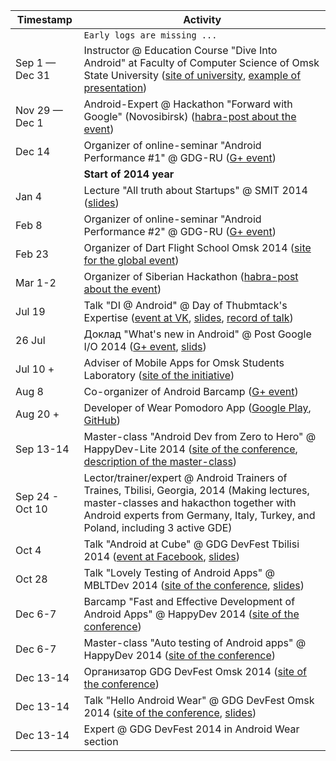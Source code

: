 | Timestamp | Activity |
| --------- | -------- |
|| `Early logs are missing ...` |
| Sep 1 — Dec 31 | Instructor @ Education Course "Dive Into Android" at Faculty of Computer Science of Omsk State University ([site of university](http://omsu.ru), [example of presentation](https://speakerdeck.com/alexkorovyansky/dive-into-android-osnovy-intierfieisa-pol-zovatielia)) |
| Nov 29 — Dec 1 | Android-Expert @ Hackathon "Forward with Google" (Novosibirsk) ([habra-post about the event](http://habrahabr.ru/company/google/blog/202672/)) |
| Dec 14 | Organizer of online-seminar "Android Performance #1" @ GDG-RU ([G+ event](https://plus.google.com/events/cpqccs0rlcrt7r0hr5to3h3q6ak)) |
| | **Start of 2014 year** |
| Jan 4 | Lecture "All truth about Startups" @ SMIT 2014 ([slides](https://speakerdeck.com/alexkorovyansky/vsia-pravda-o-startapakh)) |
| Feb 8 | Organizer of online-seminar "Android Performance #2" @ GDG-RU ([G+ event](https://plus.google.com/events/cj0706u10bkk9alvvpvouo1ier8)) |
| Feb 23 | Organizer of Dart Flight School Omsk 2014 ([site for the global event](https://www.dartlang.org/events/2014/flight-school/)) |
| Mar 1-2 | Organizer of Siberian Hackathon ([habra-post about the event](http://habrahabr.ru/company/google/blog/214053/)) |
| Jul 19 | Talk "DI @ Android" @ Day of Thubmtack's Expertise ([event at VK](http://vk.com/thumbtack_expert_day), [slides](https://speakerdeck.com/AlexKorovyansky/di-at-android), [record of talk](http://youtu.be/tPs1e3dQ6FU))|
| 26 Jul | Доклад "What's new in Android" @ Post Google I/O 2014 ([G+ event](https://plus.google.com/events/cbchfi6lj8cuk06vvns2csa66v4), [slids](https://speakerdeck.com/alexkorovyansky/whats-new-in-android)) |
| Jul 10 + | Adviser of Mobile Apps for Omsk Students Laboratory  ([site of the initiative](http://apps4omsk.ru)) |
| Aug 8 | Co-organizer of Android Barcamp ([G+ event](https://plus.google.com/events/coorccja0rmvlbho42vjnm3cu9k)) |
| Aug 20 + | Developer of Wear Pomodoro App ([Google Play](https://play.google.com/store/apps/details?id=com.alexkorovyansky.wearpomodoro&hl=en), [GitHub](https://github.com/AlexKorovyansky/WearPomodoro)) | 
| Sep 13-14 | Master-class "Android Dev from Zero to Hero" @ HappyDev-Lite 2014 ([site of the conference](http://happydev-lite.ru), [description of the master-class](https://github.com/AlexKorovyansky/happydev-master-class)) |
| Sep 24 - Oct 10 | Lector/trainer/expert @ Android Trainers of Traines, Tbilisi, Georgia, 2014 (Making lectures, master-classes and hakacthon together with Android experts from Germany, Italy, Turkey, and Poland, including 3 active GDE) |
| Oct 4 | Talk "Android at Cube" @ GDG DevFest Tbilisi 2014 ([event at Facebook](https://www.facebook.com/events/366300300191828/), [slides](https://speakerdeck.com/AlexKorovyansky)) |
| Oct 28 | Talk "Lovely Testing of Android Apps" @ MBLTDev 2014 ([site of the conference](http://mbltdev.ru/), [slides](https://speakerdeck.com/alexkorovyansky/lovely-testing-of-android-apps)) |
| Dec 6-7 | Barcamp "Fast and Effective Development of Android Apps" @ HappyDev 2014 ([site of the conference](http://happydev.ru)) |
| Dec 6-7 | Master-class "Auto testing of Android apps" @ HappyDev 2014 ([site of the conference](http://happydev.ru)) |
| Dec 13-14 | Организатор GDG DevFest Omsk 2014 ([site of the conference](http://gdg-devfest-omsk.org)) |
| Dec 13-14 | Talk "Hello Android Wear" @ GDG DevFest Omsk 2014 ([site of the conference](http://gdg-devfest-omsk.org), [slides](WIP)) |
| Dec 13-14 | Expert @ GDG DevFest 2014 in Android Wear section |
